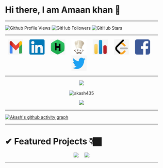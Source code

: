 # Hi there, I am Amaan khan 👋



****
![Github Profile Views](https://komarev.com/ghpvc/?username=khan2810&color=00FF00) 
![GitHub Followers](https://img.shields.io/github/followers/khan2810?label=Followers&color=00FF00)
![GitHub Stars](https://img.shields.io/github/stars/khan2810?label=Stars&color=00FF00)
****
 
<p align="center">
  <a target=_blank href="mailto:aakashrajak02@gmail.com"><img height = 50 width = 50 src="images/mail1.jpeg" /></a>&nbsp;&nbsp;&nbsp;&nbsp;
  <a target=_blank href="https://www.linkedin.com/in/akash-rajak-akash435/"><img height = 50 width = 50 src="images/linkedin.jpeg" /></a>&nbsp;&nbsp;&nbsp;&nbsp;
  <a target=_blank href="https://www.hackerrank.com/aakashrajak02"><img height = 50 width = 50 src="images/hackerrank1.jpeg" /></a>&nbsp;&nbsp;&nbsp;&nbsp;
  <a target=_blank href="https://www.codechef.com/users/akash435"><img height = 50 width = 50 src="images/codechef1.jpeg" /></a>&nbsp;&nbsp;&nbsp;&nbsp;
  <a target=_blank href="https://codeforces.com/profile/aakashrajak02"><img height = 50 width = 50 src="images/codeforces1.jpeg" /></a>&nbsp;&nbsp;&nbsp;&nbsp;
  <a target=_blank href="https://leetcode.com/akash435/"><img height = 50 width = 50 src="images/leetcode.jpeg" /></a>&nbsp;&nbsp;&nbsp;&nbsp;
  <a target=_blank href="https://www.facebook.com/aakash.rajak.58173"><img height = 50 width = 50 src="images/facebook.jpeg" /></a>&nbsp;&nbsp;&nbsp;&nbsp;
  <a target=_blank href="https://twitter.com/akash_ramanand"><img height = 50 width = 50 src="images/twitter1.jpeg" /></a>&nbsp;&nbsp;&nbsp;&nbsp;
</p>

****

<!---

**akash435/akash435** is a ✨ _special_ ✨ repository because its `README.md` (this file) appears on your GitHub profile.
Here are some ideas to get you started:

### How to reach me  : **aakashrajak02@gmail.com** | **435_bt19@iitkalyani.ac.in**

✔ LinkedIn : [akash435](https://www.linkedin.com/in/akash-rajak-akash435)<br />
✔ Codechef : [akash435](https://www.codechef.com/users/akash435)<br />
✔ Codeforces : [aakashrajak02](https://codeforces.com/profile/aakashrajak02)<br />
✔ Leetcode : [akash435](https://leetcode.com/akash435/)<br />
✔ Hackerrank : [aakashrajak02](https://www.hackerrank.com/aakashrajak02)<br />
✔ Twitter : [akash_ramanand](https://twitter.com/akash_ramanand)<br />
✔ Facebook : [akash.rajak.58173](https://www.facebook.com/aakash.rajak.58173)<br />
****

- 🔭 I’m currently working on ...
- 🌱 I’m currently learning ...
- 👯 I’m looking to collaborate on ...
- 🤔 I’m looking for help with ...
- 💬 Ask me about ...
- 📫 How to reach me: ...
- 😄 Pronouns: ...
- ⚡ Fun fact: ...
<img src = "https://github-readme-stats.vercel.app/api/pin/?username=akash435&repo=Unscramble-Word-Game-App&&show_icons=true&bg_color=c0c0c0&text_color=800080&title_color=000000">

<img align = "right" src="https://github-readme-stats.vercel.app/api/top-langs?username=akash435&show_icons=true&locale=en&layout=compact&title_color=00FF00&icon_color=00FF00&text_color=FFFF00&bg_color=000000" alt="akash435" />

[![Top Langs](https://github-readme-stats.vercel.app/api/top-langs/?username=akash435&langs_count=7&exclude_repo=android_device_xiaomi_onclite,device_xiaomi_onclite,android_kernel_xiaomi_onclite,android_vendor_xiaomi_onclite&hide=Smali,Shell)](https://github.com/akash435)

[![HitCount](http://hits.dwyl.com/akash435/akash435.svg)](http://hits.dwyl.com/akash435/akash435)
<img src="https://komarev.com/ghpvc/?username=akash435&label=Profile%20views&color=00FF00&style=flat" alt="akash435" />
![GitHub followers](https://img.shields.io/github/followers/akash435?label=Followers&color=00FF00)

[![GitHub stats](https://github-readme-stats.vercel.app/api?username=akash435&&show_icons=true&title_color=00FF00&icon_color=00FF00&text_color=FFFF00&bg_color=000000)](https://github.com/anuraghazra/github-readme-stats&count_private=true&border_radius=50)

[![Top Langs](https://github-readme-stats.vercel.app/api/top-langs/?username=akash435&&show_icons=true&title_color=00FF00&icon_color=00FF00&text_color=FFFF00&bg_color=000000&langs_count=10&align=right)](https://github.com/anuraghazra/github-readme-stats)

[![GitHub Streak](https://github-readme-streak-stats.herokuapp.com/?user=akash435&theme=chartreuse-dark)](https://git.io/streak-stats)

<img align = "left" height = 250 width = 450 src = "https://github-readme-stats.vercel.app/api?username=akash435&&show_icons=true&title_color=00FF00&icon_color=00FF00&text_color=FFFF00&bg_color=000000">

<img align = "right" src="https://github-readme-stats.vercel.app/api/top-langs/?username=akash435&langs_count=10&exclude_repo=android_device_xiaomi_onclite,device_xiaomi_onclite,android_kernel_xiaomi_onclite,android_vendor_xiaomi_onclite&hide=Smali,Shell&show_icons=true&locale=en&layout=compact&title_color=00FF00&icon_color=00FF00&text_color=FFFF00&bg_color=000000" alt="akash435" />

![ReadMe Card](https://github-readme-stats.vercel.app/api/pin/?username=akash435&repo=Cave-Man-Game&&show_icons=true&title_color=00FF00&icon_color=00FF00&text_color=FFFF00&bg_color=000000)

![ReadMe Card](https://github-readme-stats.vercel.app/api/pin/?username=akash435&repo=Resume&&show_icons=true&title_color=00FF00&icon_color=00FF00&text_color=FFFF00&bg_color=000000)
Password-Strength-Predictor
-->

<p align="center">
  <img width = 750 src = "https://github-readme-stats.vercel.app/api?username=akash435&&show_icons=true&title_color=00FF00&icon_color=00FF00&text_color=FFFF00&bg_color=000000">
</p>

<p align="center">
  <img width = 750 src="https://github-readme-stats.vercel.app/api/top-langs/?username=akash435&langs_count=30&exclude_repo=android_device_xiaomi_onclite,device_xiaomi_onclite,android_kernel_xiaomi_onclite,android_vendor_xiaomi_onclite&hide=Smali,Shell&show_icons=true&locale=en&layout=compact&title_color=00FF00&icon_color=00FF00&text_color=FFFF00&bg_color=000000" alt="akash435" />

<p align = "center">
  <img width = 750 src="https://github-readme-streak-stats.herokuapp.com/?user=akash435&theme=chartreuse-dark" />
</p>

****

[![Akash's github activity graph](https://activity-graph.herokuapp.com/graph?username=akash435&bg_color=000000&color=00FF00&line=FFFF00&point=964B00&area=true&hide_border=false)](https://github.com/akash435?tab=repositories)

****

<h1>✔ Featured Projects 👇🏿 </h1>

<p align = "center">
  <img  src="https://github-readme-stats.vercel.app/api/pin/?username=akash435&repo=CaveMan-The_Saviour&title_color=00FF00&icon_color=00FF00&text_color=FFFF00&bg_color=000000" />&nbsp;&nbsp;&nbsp;&nbsp;
  <img  src="https://github-readme-stats.vercel.app/api/pin/?username=akash435&repo=Password-Strength-Predictor&title_color=00FF00&icon_color=00FF00&text_color=FFFF00&bg_color=000000"  />
</p>

****

